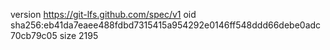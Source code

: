 version https://git-lfs.github.com/spec/v1
oid sha256:eb41da7eaee488fdbd7315415a954292e0146ff548ddd66debe0adc70cb79c05
size 2195
